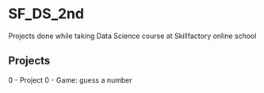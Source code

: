 # SF_DS_2nd
Projects done while taking Data Science course at Skillfactory online school

## Projects
0 - Project 0 - Game: guess a number
